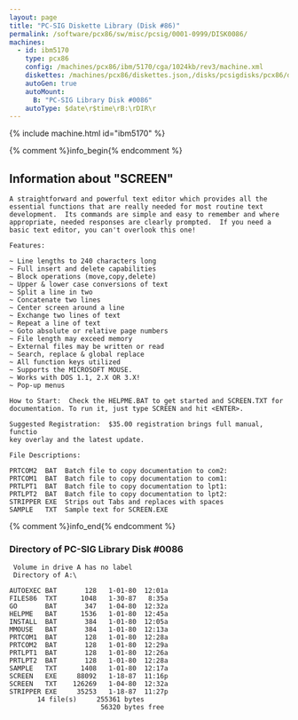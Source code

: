 ```yaml
---
layout: page
title: "PC-SIG Diskette Library (Disk #86)"
permalink: /software/pcx86/sw/misc/pcsig/0001-0999/DISK0086/
machines:
  - id: ibm5170
    type: pcx86
    config: /machines/pcx86/ibm/5170/cga/1024kb/rev3/machine.xml
    diskettes: /machines/pcx86/diskettes.json,/disks/pcsigdisks/pcx86/diskettes.json
    autoGen: true
    autoMount:
      B: "PC-SIG Library Disk #0086"
    autoType: $date\r$time\rB:\rDIR\r
---
```


{% include machine.html id="ibm5170" %}

{% comment %}info_begin{% endcomment %}

## Information about "SCREEN"

    A straightforward and powerful text editor which provides all the
    essential functions that are really needed for most routine text
    development.  Its commands are simple and easy to remember and where
    appropriate, needed responses are clearly prompted.  If you need a
    basic text editor, you can't overlook this one!
    
    Features:
    
    ~ Line lengths to 240 characters long
    ~ Full insert and delete capabilities
    ~ Block operations (move,copy,delete)
    ~ Upper & lower case conversions of text
    ~ Split a line in two
    ~ Concatenate two lines
    ~ Center screen around a line
    ~ Exchange two lines of text
    ~ Repeat a line of text
    ~ Goto absolute or relative page numbers
    ~ File length may exceed memory
    ~ External files may be written or read
    ~ Search, replace & global replace
    ~ All function keys utilized
    ~ Supports the MICROSOFT MOUSE.
    ~ Works with DOS 1.1, 2.X OR 3.X!
    ~ Pop-up menus
    
    How to Start:  Check the HELPME.BAT to get started and SCREEN.TXT for
    documentation. To run it, just type SCREEN and hit <ENTER>.
    
    Suggested Registration:  $35.00 registration brings full manual, functio
    key overlay and the latest update.
    
    File Descriptions:
    
    PRTCOM2  BAT  Batch file to copy documentation to com2:
    PRTCOM1  BAT  Batch file to copy documentation to com1:
    PRTLPT1  BAT  Batch file to copy documentation to lpt1:
    PRTLPT2  BAT  Batch file to copy documentation to lpt2:
    STRIPPER EXE  Strips out Tabs and replaces with spaces
    SAMPLE   TXT  Sample text for SCREEN.EXE
{% comment %}info_end{% endcomment %}


### Directory of PC-SIG Library Disk #0086

     Volume in drive A has no label
     Directory of A:\

    AUTOEXEC BAT       128   1-01-80  12:01a
    FILES86  TXT      1048   1-30-87   8:35a
    GO       BAT       347   1-04-80  12:32a
    HELPME   BAT      1536   1-01-80  12:45a
    INSTALL  BAT       384   1-01-80  12:05a
    MMOUSE   BAT       384   1-01-80  12:13a
    PRTCOM1  BAT       128   1-01-80  12:28a
    PRTCOM2  BAT       128   1-01-80  12:29a
    PRTLPT1  BAT       128   1-01-80  12:26a
    PRTLPT2  BAT       128   1-01-80  12:28a
    SAMPLE   TXT      1408   1-01-80  12:17a
    SCREEN   EXE     88092   1-18-87  11:16p
    SCREEN   TXT    126269   1-04-80  12:32a
    STRIPPER EXE     35253   1-18-87  11:27p
           14 file(s)     255361 bytes
                           56320 bytes free
